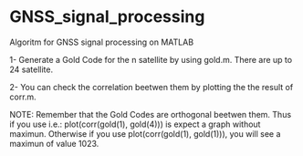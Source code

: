 # GNSS_signal_processing
Algoritm for GNSS signal processing on MATLAB

1- Generate a Gold Code for the n satellite by using gold.m. There are up to 24 satellite.

2- You can check the correlation beetwen them by plotting the the result of corr.m.

NOTE: Remember that the Gold Codes are orthogonal beetwen them. Thus if you use i.e.: plot(corr(gold(1), gold(4))) is expect a graph without maximun. Otherwise if you use plot(corr(gold(1), gold(1))), you will see a maximun of value 1023.

